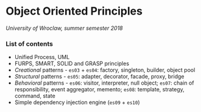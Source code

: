 # Object Oriented Principles

_University of Wroclaw, summer semester 2018_

### List of contents

- Unified Process, UML
- FURPS, SMART, SOLID and GRASP principles
- _Creational_ patterns - `es03` + `es04`: factory, singleton, builder, object pool
- _Structural_ patterns - `es05`: adapter, decorator, facade, proxy, bridge
- _Behavioral_ patterns - `es06`: visitor, interpreter, null object; `es07`: chain of responsibility, event aggregator, memento; `es08`: template, strategy, command, state
- Simple dependency injection engine (`es09` + `es10`)
